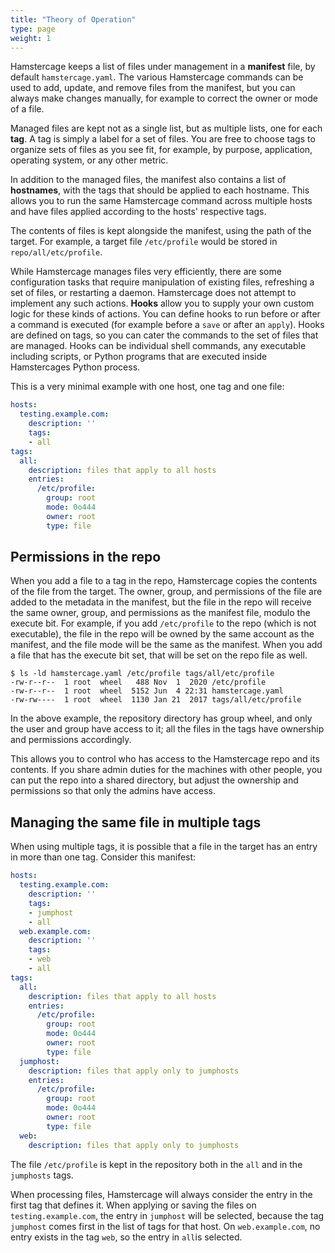 ```yaml
---
title: "Theory of Operation"
type: page
weight: 1
---
```


Hamstercage keeps a list of files under management in a **manifest** file, by default `hamstercage.yaml`. The various Hamstercage commands can be used to add, update, and remove files from the manifest, but you can always make changes manually, for example to correct the owner or mode of a file.

Managed files are kept not as a single list, but as multiple lists, one for each **tag**. A tag is simply a label for a set of files. You are free to choose tags to organize sets of files as you see fit, for example, by purpose, application, operating system, or any other metric.

In addition to the managed files, the manifest also contains a list of **hostnames**, with the tags that should be applied to each hostname. This allows you to run the same Hamstercage command across multiple hosts and have files applied according to the hosts' respective tags.

The contents of files is kept alongside the manifest, using the path of the target. For example, a target file `/etc/profile` would be stored in `repo/all/etc/profile`.

While Hamstercage manages files very efficiently, there are some configuration tasks that require manipulation of existing files, refreshing a set of files, or restarting a daemon. Hamstercage does not attempt to implement any such actions. **Hooks** allow you to supply your own custom logic for these kinds of actions. You can define hooks to run before or after a command is executed (for example before a `save` or after an `apply`). Hooks are defined on tags, so you can cater the commands to the set of files that are managed. Hooks can be individual shell commands, any executable including scripts, or Python programs that are executed inside Hamstercages Python process.

This is a very minimal example with one host, one tag and one file:
```yaml
hosts:
  testing.example.com:
    description: ''
    tags:
    - all
tags:
  all:
    description: files that apply to all hosts
    entries:
      /etc/profile:
        group: root
        mode: 0o444
        owner: root
        type: file
```

## Permissions in the repo

When you add a file to a tag in the repo, Hamstercage copies the contents of the file from the target. The owner, group, and permissions of the file are added to the metadata in the manifest, but the file in the repo will receive the same owner, group, and permissions as the manifest file, modulo the execute bit. For example, if you add `/etc/profile` to the repo (which is not executable), the file in the repo will be owned by the same account as the manifest, and the file mode will be the same as the manifest. When you add a file that has the execute bit set, that will be set on the repo file as well.

```
$ ls -ld hamstercage.yaml /etc/profile tags/all/etc/profile
-rw-r--r--  1 root  wheel   488 Nov  1  2020 /etc/profile
-rw-r--r--  1 root  wheel  5152 Jun  4 22:31 hamstercage.yaml
-rw-rw----  1 root  wheel  1130 Jan 21  2017 tags/all/etc/profile
```

In the above example, the repository directory has group wheel, and only the user and group have access to it; all the files in the tags have ownership and permissions accordingly.

This allows you to control who has access to the Hamstercage repo and its contents. If you share admin duties for the machines with other people, you can put the repo into a shared directory, but adjust the ownership and permissions so that only the admins have access.

## Managing the same file in multiple tags

When using multiple tags, it is possible that a file in the target has an entry in more than one tag. Consider this manifest:
```yaml
hosts:
  testing.example.com:
    description: ''
    tags:
    - jumphost
    - all
  web.example.com:
    description: ''
    tags:
    - web
    - all
tags:
  all:
    description: files that apply to all hosts
    entries:
      /etc/profile:
        group: root
        mode: 0o444
        owner: root
        type: file
  jumphost:
    description: files that apply only to jumphosts
    entries:
      /etc/profile:
        group: root
        mode: 0o444
        owner: root
        type: file
  web:
    description: files that apply only to jumphosts
```

The file `/etc/profile` is kept in the repository both in the `all` and in the `jumphosts` tags.

When processing files, Hamstercage will always consider the entry in the first tag that defines it. When applying or saving the files on `testing.example.com`, the entry in `jumphost` will be selected, because the tag `jumphost` comes first in the list of tags for that host. On `web.example.com`, no entry exists in the tag `web`, so the entry in `all`is selected.
